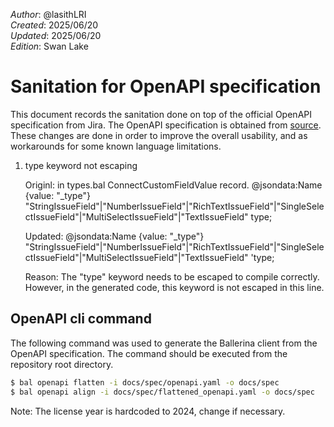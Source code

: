 _Author_:  @lasithLRI \
_Created_: 2025/06/20 \
_Updated_: 2025/06/20 \
_Edition_: Swan Lake

# Sanitation for OpenAPI specification

This document records the sanitation done on top of the official OpenAPI specification from Jira. 
The OpenAPI specification is obtained from [source](https://developer.atlassian.com/cloud/jira/platform/swagger-v3.v3.json).
These changes are done in order to improve the overall usability, and as workarounds for some known language limitations.

1. type keyword not escaping
    
    Originl: in types.bal ConnectCustomFieldValue record. 
        @jsondata:Name {value: "_type"}
        "StringIssueField"|"NumberIssueField"|"RichTextIssueField"|"SingleSelectIssueField"|"MultiSelectIssueField"|"TextIssueField" type;
    
    Updated:
        @jsondata:Name {value: "_type"}
        "StringIssueField"|"NumberIssueField"|"RichTextIssueField"|"SingleSelectIssueField"|"MultiSelectIssueField"|"TextIssueField" 'type;
    
    Reason: The "type" keyword needs to be escaped to compile correctly. However, in the generated code, this keyword is not escaped in this line.

## OpenAPI cli command

The following command was used to generate the Ballerina client from the OpenAPI specification. The command should be executed from the repository root directory.

```bash
$ bal openapi flatten -i docs/spec/openapi.yaml -o docs/spec
$ bal openapi align -i docs/spec/flattened_openapi.yaml -o docs/spec
```
Note: The license year is hardcoded to 2024, change if necessary.

